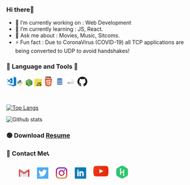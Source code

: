 ###  Hi there👋 
- 🔭 I’m currently working on : Web Development
- 🌱 I’m currently learning : JS, React. 
- 💬 Ask me about : Movies, Music, Sitcoms.
- ⚡ Fun fact : Due to CoronaVirus (COVID-19) all TCP applications are being converted to UDP to avoid handshakes!<p>

### 🔶 Language and Tools 🔶
<img height="20" src="https://raw.githubusercontent.com/github/explore/80688e429a7d4ef2fca1e82350fe8e3517d3494d/topics/python/python.png">
<img height="20" src="https://raw.githubusercontent.com/github/explore/80688e429a7d4ef2fca1e82350fe8e3517d3494d/topics/nodejs/nodejs.png">
<img height="20" src="https://raw.githubusercontent.com/github/explore/80688e429a7d4ef2fca1e82350fe8e3517d3494d/topics/javascript/javascript.png">
<img align="left" alt="Visual Studio Code" width="26px" src="https://raw.githubusercontent.com/github/explore/80688e429a7d4ef2fca1e82350fe8e3517d3494d/topics/visual-studio-code/visual-studio-code.png" />
<img  alt="HTML5" width="26px" src="https://raw.githubusercontent.com/github/explore/80688e429a7d4ef2fca1e82350fe8e3517d3494d/topics/html/html.png" />
<img  alt="SQL" width="26px" src="https://raw.githubusercontent.com/github/explore/80688e429a7d4ef2fca1e82350fe8e3517d3494d/topics/sql/sql.png" />
<img alt="MySQL" width="26px" src="https://raw.githubusercontent.com/github/explore/80688e429a7d4ef2fca1e82350fe8e3517d3494d/topics/mysql/mysql.png" />
<img alt="GitHub" width="26px" src="https://raw.githubusercontent.com/github/explore/78df643247d429f6cc873026c0622819ad797942/topics/github/github.png" />
<p> <br>
 
 [![Top Langs](https://github-readme-stats.vercel.app/api/top-langs/?username=abhishek-shukla21)](https://github.com/abhishek-shukla21/github-readme-stats) <p>
 
![Github stats](https://github-readme-stats.vercel.app/api?username=abhishek-shukla21&show_icons=true&theme=synthwave)
![]() <br>
### 🟢 Download <a href="https://github.com/abhishek-shukla21/abhishek-shukla21.github.io/raw/main/Abhishek's_Resume.pdf"> Resume </a>
 ### 🔴  Contact Me📞 
&nbsp;&nbsp;&nbsp;&nbsp;&nbsp;&nbsp;&nbsp;&nbsp;<a href= "mailto: shuklaabhishek1221@gmail.com"><img height="30" src="https://github.com/abhishek-shukla21/abhishek-shukla21/blob/master/assets/g.png?raw=true"></a>&nbsp;&nbsp;&nbsp;&nbsp;
<a href="https://twitter/sarcaster_21"><img height="30" src="https://github.com/abhishek-shukla21/abhishek-shukla21/blob/master/assets/twitter.png?raw=true"></a>&nbsp;&nbsp;&nbsp;&nbsp;
<a href="https://instagram/sarcaster_21"><img height="30" src="https://github.com/abhishek-shukla21/abhishek-shukla21/blob/master/assets/instagram.jpg?raw=true"></a>&nbsp;&nbsp;&nbsp;&nbsp;
<a href="https://www.linkedin.com/in//abhishek-shukla21/"><img height="30" src="https://github.com/abhishek-shukla21/abhishek-shukla21/blob/master/assets/linkedin.png?raw=true"></a>&nbsp;&nbsp;&nbsp;&nbsp;
<a href="https://youtube.com/abhishek-shukla21"><img height="40" src="https://github.com/abhishek-shukla21/abhishek-shukla21/blob/master/assets/yt.png?raw=true"></a>&nbsp;&nbsp;&nbsp;&nbsp;
<a href="https://www.hackerrank.com/_abhishek_shukla"><img height="35" src="https://github.com/abhishek-shukla21/abhishek-shukla21/blob/master/assets/hr.png?raw=true"></a>


